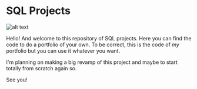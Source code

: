 # SQL Projects

![alt text](https://imgs.search.brave.com/j48P3p3E3SKPrp8QWHC4wRygNyDx-u_ytngsNROTLyk/rs:fit:1200:1200:1/g:ce/aHR0cHM6Ly9pLnJl/ZGQuaXQvY2E3cmhp/dmczejk1MS5qcGc "Vaporwave image")

Hello! And welcome to this repository of SQL projects. Here you can find the code to do a portfolio of your own. To be correct, this is the code of *my* portfolio but you can use it whatever you want.

I'm planning on making a big revamp of this project and maybe to start totally from scratch again so.

See you!
